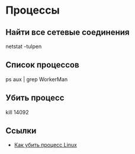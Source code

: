 # Процессы

## Найти все сетевые соединения

  netstat -tulpen

## Список процессов

  ps aux | grep WorkerMan

## Убить процесс

  kill 14092

## Ссылки

* [Как убить процесс Linux](https://losst.ru/kak-ubit-protsess-linux)
